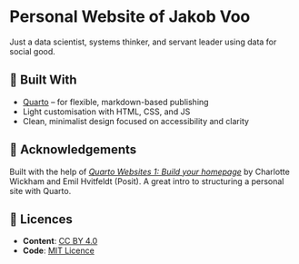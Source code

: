 # Personal Website of Jakob Voo

Just a data scientist, systems thinker, and servant leader using data for social good.

## 🔧 Built With

- [Quarto](https://quarto.org/) – for flexible, markdown-based publishing  
- Light customisation with HTML, CSS, and JS  
- Clean, minimalist design focused on accessibility and clarity

## 🙏 Acknowledgements

Built with the help of [*Quarto Websites 1: Build your homepage*](https://www.youtube.com/watch?v=l7r24gTEkEY) by Charlotte Wickham and Emil Hvitfeldt (Posit). A great intro to structuring a personal site with Quarto.

## 📄 Licences

- **Content**: [CC BY 4.0](https://creativecommons.org/licenses/by/4.0/)  
- **Code**: [MIT Licence](https://opensource.org/licenses/MIT)
